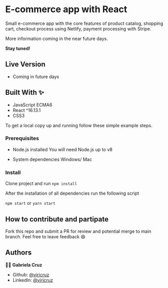 # E-commerce app with React
Small e-commerce app with the core features of product catalog, shopping cart, checkout process using Netlify, payment processing with Stripe.

More information coming in the near future days.

**Stay tuned!**

## Live Version
- Coming in future days

## Built With ✨

- JavaScript ECMA6
- React ^16.13.1
- CSS3

To get a local copy up and running follow these simple example steps.

### Prerequisites
* Node.js installed
You will need Node.js up to v8

* System dependencies
Windows/ Mac


### Install
Clone project and run
`npm install`

After the installation of all dependencies run the following script

`npm start` or `yarn start`


## How to contribute and partipate
Fork this repo and submit a PR for review and potential merge to main branch. Feel free to leave feedback :smile:


## Authors

👨‍💻 **Gabriela Cruz**

- Github: [@viricruz](https://github.com/viricruz)
- LinkedIn: [@viricruz](https://www.linkedin.com/in/viricruz/)